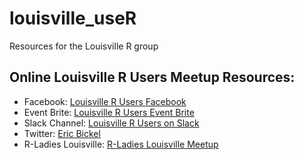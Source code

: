 # louisville_useR
Resources for the Louisville R group

## Online Louisville R Users Meetup Resources:

* Facebook: [Louisville R Users Facebook](https://www.facebook.com/groups/158421014607116/?ref=br_rs)
* Event Brite: [Louisville R Users Event Brite](https://www.eventbrite.com/o/louisville-r-user-group-13262934173)
* Slack Channel: [Louisville R Users on Slack](https://louisville-rstats.slack.com/)
* Twitter: [Eric Bickel](www.twitter.com/eric-bickel)
* R-Ladies Louisville: [R-Ladies Louisville Meetup](https://www.meetup.com/rladies-louisville/)

